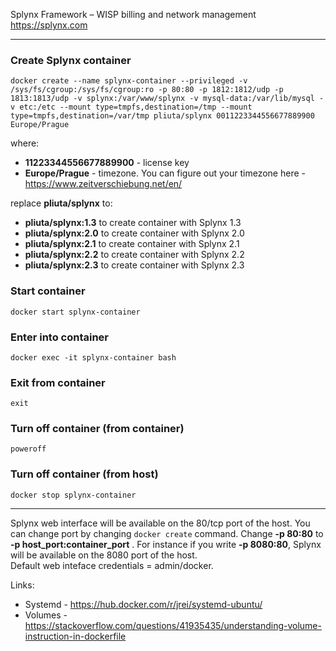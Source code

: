 Splynx Framework – WISP billing and network management  
https://splynx.com

---

### Create Splynx container  
`docker create --name splynx-container --privileged -v /sys/fs/cgroup:/sys/fs/cgroup:ro -p 80:80 -p 1812:1812/udp -p 1813:1813/udp -v splynx:/var/www/splynx -v mysql-data:/var/lib/mysql -v etc:/etc --mount type=tmpfs,destination=/tmp --mount type=tmpfs,destination=/var/tmp pliuta/splynx 0011223344556677889900 Europe/Prague`

where:  
* **11223344556677889900** - license key
* **Europe/Prague** - timezone. You can figure out your timezone here - https://www.zeitverschiebung.net/en/

replace **pliuta/splynx** to:
* **pliuta/splynx:1.3** to create container with Splynx 1.3  
* **pliuta/splynx:2.0** to create container with Splynx 2.0  
* **pliuta/splynx:2.1** to create container with Splynx 2.1  
* **pliuta/splynx:2.2** to create container with Splynx 2.2  
* **pliuta/splynx:2.3** to create container with Splynx 2.3  

### Start container  
`docker start splynx-container`

### Enter into container  
`docker exec -it splynx-container bash`

### Exit from container  
`exit`

### Turn off container (from container)  
`poweroff`

### Turn off container (from host)
`docker stop splynx-container`

---
Splynx web interface will be available on the 80/tcp port of the host. You can change port by changing `docker create` command. Change **-p 80:80** to **\-p host_port:container_port** . For instance if you write **-p 8080:80**, Splynx will be available on the 8080 port of the host.  
Default web inteface credentials = admin/docker.

Links:  
* Systemd - https://hub.docker.com/r/jrei/systemd-ubuntu/
* Volumes - https://stackoverflow.com/questions/41935435/understanding-volume-instruction-in-dockerfile
